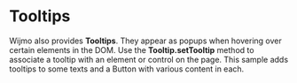 Tooltips
========

Wijmo also provides __Tooltips__. They appear as popups when hovering over certain elements in the DOM. Use the __Tooltip.setTooltip__ method to associate a tooltip with an element or control on the page. This sample adds tooltips to some texts and a Button with various content in each.